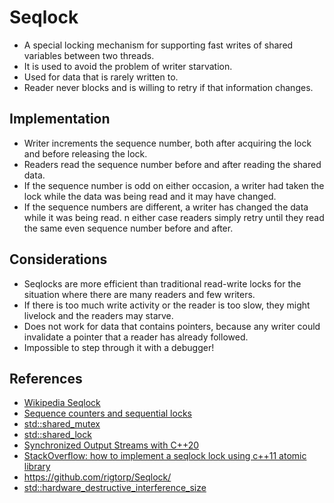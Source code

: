 # Seqlock
* A special locking mechanism for supporting fast writes of shared variables between two threads. 
* It is used to avoid the problem of writer starvation.
* Used for data that is rarely written to.
* Reader never blocks and is willing to retry if that information changes.

## Implementation
* Writer increments the sequence number, both after acquiring the lock and before releasing the lock. 
* Readers read the sequence number before and after reading the shared data.
* If the sequence number is odd on either occasion, a writer had taken the lock while the data was being read and it may have changed.
* If the sequence numbers are different, a writer has changed the data while it was being read.
n either case readers simply retry until they read the same even sequence number before and after.

## Considerations
* Seqlocks are more efficient than traditional read-write locks for the situation where there are many readers and few writers.
* If there is too much write activity or the reader is too slow, they might livelock and the readers may starve.
* Does not work for data that contains pointers, because any writer could invalidate a pointer that a reader has already followed.
* Impossible to step through it with a debugger!

## References
* [Wikipedia Seqlock](https://en.wikipedia.org/wiki/Seqlock)
* [Sequence counters and sequential locks](https://docs.kernel.org/locking/seqlock.html)
* [std::shared_mutex](https://en.cppreference.com/w/cpp/thread/shared_mutex)
* [std::shared_lock](https://en.cppreference.com/w/cpp/thread/shared_lock/lock)
* [Synchronized Output Streams with C++20](https://www.linkedin.com/pulse/synchronized-outputstreams-c20-rainer-grimm)
* [StackOverflow: how to implement a seqlock lock using c++11 atomic library](https://stackoverflow.com/questions/20342691/how-to-implement-a-seqlock-lock-using-c11-atomic-library)
* <https://github.com/rigtorp/Seqlock/>
* [std::hardware_destructive_interference_size](https://en.cppreference.com/w/cpp/thread/hardware_destructive_interference_size)
